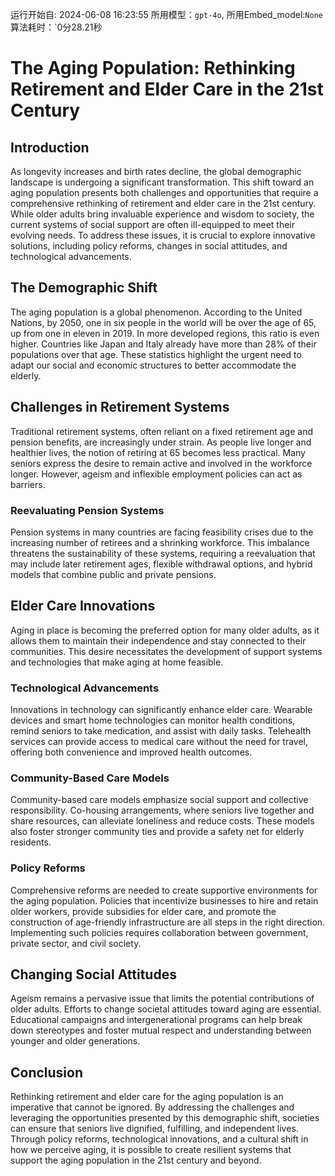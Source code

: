 运行开始自: 2024-06-08 16:23:55
所用模型：`gpt-4o`, 所用Embed_model:`None`
算法耗时：`0分28.21秒
# The Aging Population: Rethinking Retirement and Elder Care in the 21st Century

## Introduction

As longevity increases and birth rates decline, the global demographic landscape is undergoing a significant transformation. This shift toward an aging population presents both challenges and opportunities that require a comprehensive rethinking of retirement and elder care in the 21st century. While older adults bring invaluable experience and wisdom to society, the current systems of social support are often ill-equipped to meet their evolving needs. To address these issues, it is crucial to explore innovative solutions, including policy reforms, changes in social attitudes, and technological advancements.

## The Demographic Shift

The aging population is a global phenomenon. According to the United Nations, by 2050, one in six people in the world will be over the age of 65, up from one in eleven in 2019. In more developed regions, this ratio is even higher. Countries like Japan and Italy already have more than 28% of their populations over that age. These statistics highlight the urgent need to adapt our social and economic structures to better accommodate the elderly.

## Challenges in Retirement Systems

Traditional retirement systems, often reliant on a fixed retirement age and pension benefits, are increasingly under strain. As people live longer and healthier lives, the notion of retiring at 65 becomes less practical. Many seniors express the desire to remain active and involved in the workforce longer. However, ageism and inflexible employment policies can act as barriers.

### Reevaluating Pension Systems

Pension systems in many countries are facing feasibility crises due to the increasing number of retirees and a shrinking workforce. This imbalance threatens the sustainability of these systems, requiring a reevaluation that may include later retirement ages, flexible withdrawal options, and hybrid models that combine public and private pensions.

## Elder Care Innovations

Aging in place is becoming the preferred option for many older adults, as it allows them to maintain their independence and stay connected to their communities. This desire necessitates the development of support systems and technologies that make aging at home feasible.

### Technological Advancements

Innovations in technology can significantly enhance elder care. Wearable devices and smart home technologies can monitor health conditions, remind seniors to take medication, and assist with daily tasks. Telehealth services can provide access to medical care without the need for travel, offering both convenience and improved health outcomes.

### Community-Based Care Models

Community-based care models emphasize social support and collective responsibility. Co-housing arrangements, where seniors live together and share resources, can alleviate loneliness and reduce costs. These models also foster stronger community ties and provide a safety net for elderly residents.

### Policy Reforms

Comprehensive reforms are needed to create supportive environments for the aging population. Policies that incentivize businesses to hire and retain older workers, provide subsidies for elder care, and promote the construction of age-friendly infrastructure are all steps in the right direction. Implementing such policies requires collaboration between government, private sector, and civil society.

## Changing Social Attitudes

Ageism remains a pervasive issue that limits the potential contributions of older adults. Efforts to change societal attitudes toward aging are essential. Educational campaigns and intergenerational programs can help break down stereotypes and foster mutual respect and understanding between younger and older generations.

## Conclusion

Rethinking retirement and elder care for the aging population is an imperative that cannot be ignored. By addressing the challenges and leveraging the opportunities presented by this demographic shift, societies can ensure that seniors live dignified, fulfilling, and independent lives. Through policy reforms, technological innovations, and a cultural shift in how we perceive aging, it is possible to create resilient systems that support the aging population in the 21st century and beyond.